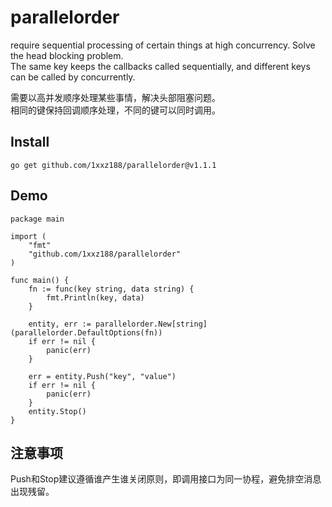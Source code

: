 # parallelorder
require sequential processing of certain things at high concurrency. Solve the head blocking problem.<br>
The same key keeps the callbacks called sequentially, and different keys can be called by concurrently.<br>

需要以高并发顺序处理某些事情，解决头部阻塞问题。<br>
相同的键保持回调顺序处理，不同的键可以同时调用。<br>

## Install
```
go get github.com/1xxz188/parallelorder@v1.1.1
```
## Demo
```
package main

import (
	"fmt"
	"github.com/1xxz188/parallelorder"
)

func main() {
	fn := func(key string, data string) {
		fmt.Println(key, data)
	}

	entity, err := parallelorder.New[string](parallelorder.DefaultOptions(fn))
	if err != nil {
		panic(err)
	}

	err = entity.Push("key", "value")
	if err != nil {
		panic(err)
	}
	entity.Stop()
}
```
## 注意事项
Push和Stop建议遵循谁产生谁关闭原则，即调用接口为同一协程，避免排空消息出现残留。

